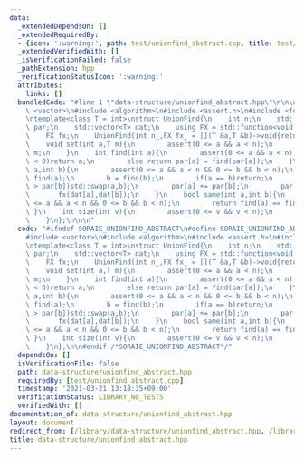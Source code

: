 ```yaml
---
data:
  _extendedDependsOn: []
  _extendedRequiredBy:
  - {icon: ':warning:', path: test/unionfind_abstract.cpp, title: test/unionfind_abstract.cpp}
  _extendedVerifiedWith: []
  _isVerificationFailed: false
  _pathExtension: hpp
  _verificationStatusIcon: ':warning:'
  attributes:
    links: []
  bundledCode: "#line 1 \"data-structure/unionfind_abstract.hpp\"\n\n\n\n#include\
    \ <vector>\n#include <algorithm>\n#include <assert.h>\n#include <functional>\n\
    \ntemplate<class T = int>\nstruct UnionFind{\n    int n;\n    std::vector<int>\
    \ par;\n    std::vector<T> dat;\n    using FX = std::function<void(T&,T&)>;\n\
    \    FX fx;\n    UnionFind(int n_,FX fx_ = [](T &a,T &b)->void{return;}):n(n_),par(n_,-1),dat(n_),fx(fx_){}\n\
    \    void set(int a,T m){\n        assert(0 <= a && a < n);\n        dat[a] =\
    \ m;\n    }\n    int find(int a){\n        assert(0 <= a && a < n);\n        if(par[a]\
    \ < 0)return a;\n        else return par[a] = find(par[a]);\n    }\n    void unite(int\
    \ a,int b){\n        assert(0 <= a && a < n && 0 <= b && b < n);\n        a =\
    \ find(a);\n        b = find(b);\n        if(a == b)return;\n        if(par[a]\
    \ > par[b])std::swap(a,b);\n        par[a] += par[b];\n        par[b] = a;\n \
    \       fx(dat[a],dat[b]);\n    }\n    bool same(int a,int b){\n        assert(0\
    \ <= a && a < n && 0 <= b && b < n);\n        return find(a) == find(b);\n   \
    \ }\n    int size(int v){\n        assert(0 <= v && v < n);\n        return -par[v];\n\
    \    }\n};\n\n\n"
  code: "#ifndef SORAIE_UNIONFIND_ABSTRACT\n#define SORAIE_UNIONFIND_ABSTRACT\n\n\
    #include <vector>\n#include <algorithm>\n#include <assert.h>\n#include <functional>\n\
    \ntemplate<class T = int>\nstruct UnionFind{\n    int n;\n    std::vector<int>\
    \ par;\n    std::vector<T> dat;\n    using FX = std::function<void(T&,T&)>;\n\
    \    FX fx;\n    UnionFind(int n_,FX fx_ = [](T &a,T &b)->void{return;}):n(n_),par(n_,-1),dat(n_),fx(fx_){}\n\
    \    void set(int a,T m){\n        assert(0 <= a && a < n);\n        dat[a] =\
    \ m;\n    }\n    int find(int a){\n        assert(0 <= a && a < n);\n        if(par[a]\
    \ < 0)return a;\n        else return par[a] = find(par[a]);\n    }\n    void unite(int\
    \ a,int b){\n        assert(0 <= a && a < n && 0 <= b && b < n);\n        a =\
    \ find(a);\n        b = find(b);\n        if(a == b)return;\n        if(par[a]\
    \ > par[b])std::swap(a,b);\n        par[a] += par[b];\n        par[b] = a;\n \
    \       fx(dat[a],dat[b]);\n    }\n    bool same(int a,int b){\n        assert(0\
    \ <= a && a < n && 0 <= b && b < n);\n        return find(a) == find(b);\n   \
    \ }\n    int size(int v){\n        assert(0 <= v && v < n);\n        return -par[v];\n\
    \    }\n};\n\n#endif /*SORAIE_UNIONFIND_ABSTRACT*/"
  dependsOn: []
  isVerificationFile: false
  path: data-structure/unionfind_abstract.hpp
  requiredBy: [test/unionfind_abstract.cpp]
  timestamp: '2021-03-21 13:18:35+09:00'
  verificationStatus: LIBRARY_NO_TESTS
  verifiedWith: []
documentation_of: data-structure/unionfind_abstract.hpp
layout: document
redirect_from: [/library/data-structure/unionfind_abstract.hpp, /library/data-structure/unionfind_abstract.hpp.html]
title: data-structure/unionfind_abstract.hpp
---
```

